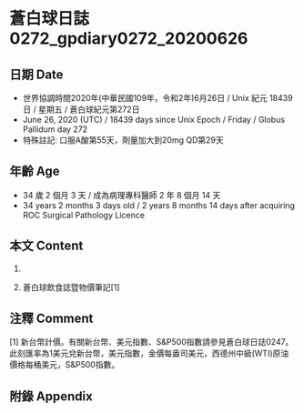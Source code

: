 [_metadata_:encoding]: - "utf-8"
[_metadata_:language]: - "zh-Hant-TW"
[_metadata_:fileformat]: - "markdown"
[_metadata_:MIME_type]: - "text/plain"
[_metadata_:markdown_version]: - "commonmark version 0.29"
[_metadata_:markdown_spec]: - "https://spec.commonmark.org/0.29/"

# 蒼白球日誌0272_gpdiary0272_20200626 #

## 日期 Date ##

* 世界協調時間2020年(中華民國109年，令和2年)6月26日 / Unix 紀元 18439 日 / 星期五 / 蒼白球紀元第272日
* June 26, 2020 (UTC) / 18439 days since Unix Epoch / Friday / Globus Pallidum day 272
* 特殊註記: 口服A酸第55天，劑量加大到20mg QD第29天

## 年齡 Age ##

* 34 歲 2 個月 3 天 / 成為病理專科醫師 2 年 8 個月 14 天
* 34 years 2 months 3 days old / 2 years 8 months 14 days after acquiring ROC Surgical Pathology Licence

## 本文 Content ##

1. 

    
2. 蒼白球飲食誌暨物價筆記[1]

    

## 注釋 Comment ##

[1] 新台幣計價。有關新台幣、美元指數、S&P500指數請參見蒼白球日誌0247。此刻匯率為1美元兌新台幣，美元指數，金價每盎司美元，西德州中級(WTI)原油價格每桶美元，S&P500指數。



## 附錄 Appendix ##

